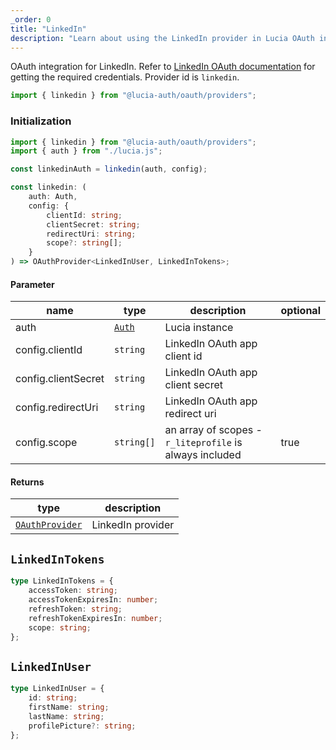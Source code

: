 ```yaml
---
_order: 0
title: "LinkedIn"
description: "Learn about using the LinkedIn provider in Lucia OAuth integration"
---
```


OAuth integration for LinkedIn. Refer to [LinkedIn OAuth documentation](https:/.microsoft.com/en-us/linkedin/shared/authentication/authorization-code-flow?tabs=HTTPS1) for getting the required credentials. Provider id is `linkedin`.

```ts
import { linkedin } from "@lucia-auth/oauth/providers";
```

### Initialization

```ts
import { linkedin } from "@lucia-auth/oauth/providers";
import { auth } from "./lucia.js";

const linkedinAuth = linkedin(auth, config);
```

```ts
const linkedin: (
	auth: Auth,
	config: {
		clientId: string;
		clientSecret: string;
		redirectUri: string;
		scope?: string[];
	}
) => OAuthProvider<LinkedInUser, LinkedInTokens>;
```

#### Parameter

| name                | type                                 | description                                             | optional |
| ------------------- | ------------------------------------ | ------------------------------------------------------- | -------- |
| auth                | [`Auth`](/reference/lucia-auth/auth) | Lucia instance                                          |          |
| config.clientId     | `string`                             | LinkedIn OAuth app client id                            |          |
| config.clientSecret | `string`                             | LinkedIn OAuth app client secret                        |          |
| config.redirectUri  | `string`                             | LinkedIn OAuth app redirect uri                         |          |
| config.scope        | `string[]`                           | an array of scopes - `r_liteprofile` is always included | true     |

#### Returns

| type                                              | description       |
| ------------------------------------------------- | ----------------- |
| [`OAuthProvider`](/reference/oauth/oauthprovider) | LinkedIn provider |

## `LinkedInTokens`

```ts
type LinkedInTokens = {
	accessToken: string;
	accessTokenExpiresIn: number;
	refreshToken: string;
	refreshTokenExpiresIn: number;
	scope: string;
};
```

## `LinkedInUser`

```ts
type LinkedInUser = {
	id: string;
	firstName: string;
	lastName: string;
	profilePicture?: string;
};
```
